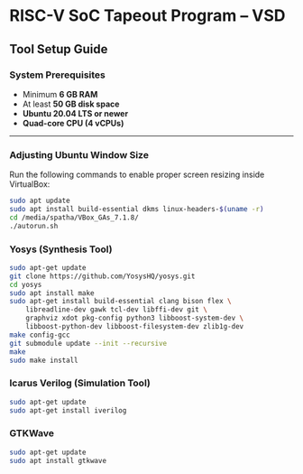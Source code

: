 # RISC-V SoC Tapeout Program – VSD

## Tool Setup Guide

### System Prerequisites
- Minimum **6 GB RAM**
- At least **50 GB disk space**
- **Ubuntu 20.04 LTS or newer**
- **Quad-core CPU (4 vCPUs)**

---

### Adjusting Ubuntu Window Size  
Run the following commands to enable proper screen resizing inside VirtualBox:

```bash
sudo apt update
sudo apt install build-essential dkms linux-headers-$(uname -r)
cd /media/spatha/VBox_GAs_7.1.8/
./autorun.sh
```

### Yosys (Synthesis Tool)
```bash
sudo apt-get update
git clone https://github.com/YosysHQ/yosys.git
cd yosys
sudo apt install make
sudo apt-get install build-essential clang bison flex \
    libreadline-dev gawk tcl-dev libffi-dev git \
    graphviz xdot pkg-config python3 libboost-system-dev \
    libboost-python-dev libboost-filesystem-dev zlib1g-dev
make config-gcc
git submodule update --init --recursive
make
sudo make install
```

### Icarus Verilog (Simulation Tool)

```bash
sudo apt-get update
sudo apt-get install iverilog
```

### GTKWave

```bash
sudo apt-get update
sudo apt install gtkwave
```
